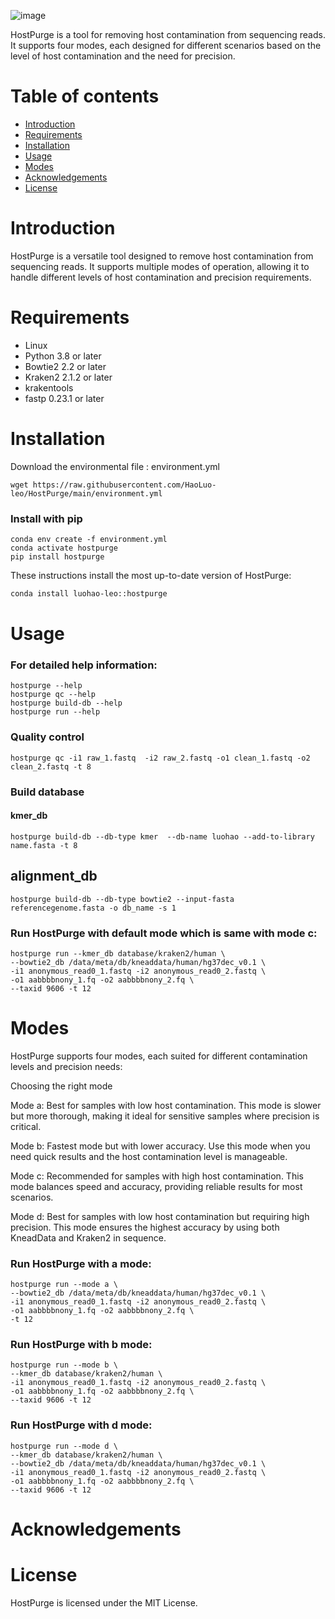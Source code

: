 ![image](https://github.com/HaoLuo-leo/HostPurge/assets/138950844/bc363a7a-4650-4c6d-979a-5ccc68167174)


HostPurge is a tool for removing host contamination from sequencing reads. It supports four modes, each designed for different scenarios based on the level of host contamination and the need for precision.

# Table of contents

* [Introduction](#introduction)
* [Requirements](#requirements)
* [Installation](#installation)
* [Usage](#usage)
* [Modes](#modes)
* [Acknowledgements](#acknowledgements)
* [License](#license)

# Introduction

HostPurge is a versatile tool designed to remove host contamination from sequencing reads. It supports multiple modes of operation, allowing it to handle different levels of host contamination and precision requirements.

# Requirements

* Linux 
* Python 3.8 or later
* Bowtie2 2.2 or later
* Kraken2 2.1.2 or later
* krakentools
* fastp 0.23.1 or later

# Installation
Download the environmental file : environment.yml
```
wget https://raw.githubusercontent.com/HaoLuo-leo/HostPurge/main/environment.yml
```
### Install with pip
```
conda env create -f environment.yml
conda activate hostpurge
pip install hostpurge
```

These instructions install the most up-to-date version of HostPurge:

```bash
conda install luohao-leo::hostpurge
```
# Usage

### For detailed help information:
```
hostpurge --help
hostpurge qc --help
hostpurge build-db --help
hostpurge run --help 
```
### Quality control
```
hostpurge qc -i1 raw_1.fastq  -i2 raw_2.fastq -o1 clean_1.fastq -o2 clean_2.fastq -t 8
```
### Build database
#### kmer_db

```
hostpurge build-db --db-type kmer  --db-name luohao --add-to-library name.fasta -t 8
```

## alignment_db
```
hostpurge build-db --db-type bowtie2 --input-fasta referencegenome.fasta -o db_name -s 1
```
### Run HostPurge with default mode which is same with mode c:
```
hostpurge run --kmer_db database/kraken2/human \
--bowtie2_db /data/meta/db/kneaddata/human/hg37dec_v0.1 \
-i1 anonymous_read0_1.fastq -i2 anonymous_read0_2.fastq \
-o1 aabbbbnony_1.fq -o2 aabbbbnony_2.fq \
--taxid 9606 -t 12
```
# Modes

HostPurge supports four modes, each suited for different contamination levels and precision needs:

Choosing the right mode

Mode a: Best for samples with low host contamination. This mode is slower but more thorough, making it ideal for sensitive samples where precision is critical.

Mode b: Fastest mode but with lower accuracy. Use this mode when you need quick results and the host contamination level is manageable.

Mode c: Recommended for samples with high host contamination. This mode balances speed and accuracy, providing reliable results for most scenarios.

Mode d: Best for samples with low host contamination but requiring high precision. This mode ensures the highest accuracy by using both KneadData and Kraken2 in sequence.

### Run HostPurge with a mode:
```
hostpurge run --mode a \
--bowtie2_db /data/meta/db/kneaddata/human/hg37dec_v0.1 \
-i1 anonymous_read0_1.fastq -i2 anonymous_read0_2.fastq \
-o1 aabbbbnony_1.fq -o2 aabbbbnony_2.fq \
-t 12
```

### Run HostPurge with b mode:
```
hostpurge run --mode b \
--kmer_db database/kraken2/human \
-i1 anonymous_read0_1.fastq -i2 anonymous_read0_2.fastq \
-o1 aabbbbnony_1.fq -o2 aabbbbnony_2.fq \
--taxid 9606 -t 12
```

### Run HostPurge with d mode:
```
hostpurge run --mode d \
--kmer_db database/kraken2/human \
--bowtie2_db /data/meta/db/kneaddata/human/hg37dec_v0.1 \
-i1 anonymous_read0_1.fastq -i2 anonymous_read0_2.fastq \
-o1 aabbbbnony_1.fq -o2 aabbbbnony_2.fq \
--taxid 9606 -t 12
```

# Acknowledgements



# License

HostPurge is licensed under the MIT License.
